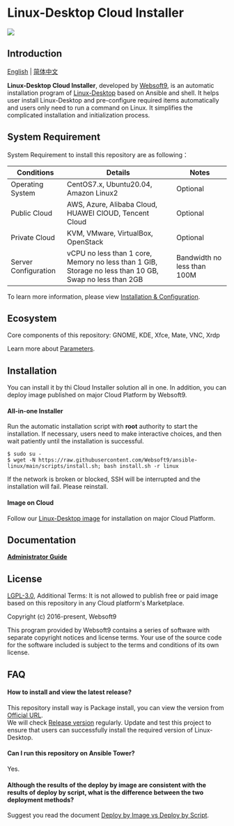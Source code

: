 # Linux-Desktop Cloud Installer

![](https://libs.websoft9.com/common/websott9-cloud-installer.png) 

## Introduction

[English](/README.md) | [简体中文](/README-zh.md)  

**Linux-Desktop Cloud Installer**, developed by [Websoft9](https://www.websoft9.com), is an automatic installation program of [Linux-Desktop](https://www.gnome.org/) based on Ansible and shell. It helps user install Linux-Desktop and pre-configure required items automatically and users only need to run a command on Linux. It simplifies the complicated installation and initialization process.  

## System Requirement

System Requirement to install this repository are as following：

| Conditions       | Details                               | Notes                |
| ------------------- | --------------------------------| -------------------- |
| Operating System   | CentOS7.x, Ubuntu20.04, Amazon Linux2 | Optional                 |
| Public Cloud     | AWS, Azure, Alibaba Cloud, HUAWEI ClOUD, Tencent Cloud    | Optional                 |
| Private Cloud     | KVM, VMware, VirtualBox, OpenStack    | Optional                 |
| Server Configuration | vCPU no less than 1 core, Memory no less than 1 GIB, Storage no less than 10 GB, Swap no less than 2GB |Bandwidth no less than 100M|

To learn more information, please view [Installation & Configuration](https://help.gnome.org/).

## Ecosystem

Core components of this repository:  GNOME, KDE, Xfce, Mate, VNC, Xrdp 

Learn more about [Parameters](/docs/stack-components.md).

## Installation

You can install it by thi Cloud Installer solution all in one. In addition, you can deploy image published on major Cloud Platform by Websoft9.

#### All-in-one Installer

Run the automatic installation script with **root** authority to start the installation. If necessary, users need to make interactive choices, and then wait patiently until the installation is successful.

```
$ sudo su -
$ wget -N https://raw.githubusercontent.com/Websoft9/ansible-linux/main/scripts/install.sh; bash install.sh -r linux
```

If the network is broken or blocked, SSH will be interrupted and the installation will fail. Please reinstall.

#### Image on Cloud 

Follow our [Linux-Desktop image](https://apps.websoft9.com/linux) for installation on major Cloud Platform.

## Documentation

**[Administrator Guide](https://support.websoft9.com/docs/linux)** 

## License

[LGPL-3.0](/License.md), Additional Terms: It is not allowed to publish free or paid image based on this repository in any Cloud platform's Marketplace.

Copyright (c) 2016-present, Websoft9

This program provided by Websoft9 contains a series of software with separate copyright notices and license terms. Your use of the source code for the software included is subject to the terms and conditions of its own license.

## FAQ

#### How to install and view the latest release?

This repository install way is Package install, you can  view the version from [Official URL](https://github.com/GNOME/gnome-shell/tags).  
We will check [Release version](https://github.com/Websoft9/ansible-linux/releases) regularly. Update and test this project to ensure that users can successfully install the required version of Linux-Desktop.

#### Can I run this repository on Ansible Tower? 

Yes.

#### Although the results of the deploy by image are consistent with the results of deploy by script, what is the difference between the two deployment methods?

Suggest you read the document [Deploy by Image vs Deploy by Script](https://support.websoft9.com/docs/faq/bz-product.html#deployment-comparison).

